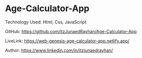 # Age-Calculator-App

Technology Used: Html, Css, JavaScript

GitHub: https://github.com/itzJunaedRayhan/Age-Calculator-App

LiveLink: https://web-genesis-age-calculator-app.netlify.app/

Author: https://www.linkedin.com/in/itzjunaedrayhan/